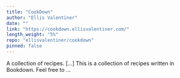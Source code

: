 ```yaml
---
title: "CookDown"
author: "Ellis Valentiner"
date: ""
link: "https://cookdown.ellisvalentiner.com/"
length_weight: "5%"
repo: "ellisvalentiner/cookdown"
pinned: false
---
```


A collection of recipes. [...] This is a collection of recipes written in Bookdown. Feel free to ...
